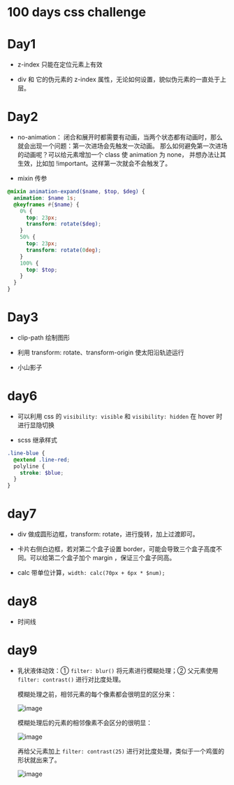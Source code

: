 # 100 days css challenge

# Day1

* z-index 只能在定位元素上有效

* div 和 它的伪元素的 z-index 属性，无论如何设置，貌似伪元素的一直处于上层。

# Day2

* no-animation： 闭合和展开时都需要有动画，当两个状态都有动画时，那么就会出现一个问题：第一次进场会先触发一次动画。
那么如何避免第一次进场的动画呢？可以给元素增加一个 class 使 animation 为 none， 并想办法让其生效，比如加 !important。这样第一次就会不会触发了。

* mixin 传参

```scss
@mixin animation-expand($name, $top, $deg) {
  animation: $name 1s;
  @keyframes #{$name} {
    0% {
      top: 23px;
      transform: rotate($deg);
    }
    50% {
      top: 23px;
      transform: rotate(0deg);
    }
    100% {
      top: $top;
    }
  }
}
```

# Day3

* clip-path 绘制图形

* 利用 transform: rotate、transform-origin 使太阳沿轨迹运行

* 小山影子

# day6

* 可以利用 css 的 `visibility: visible` 和 `visibility: hidden` 在 hover 时进行显隐切换

* scss 继承样式
```scss
.line-blue {
  @extend .line-red;
  polyline {
    stroke: $blue;
  }
}
```

# day7

* div 做成圆形边框，transform: rotate，进行旋转，加上过渡即可。

* 卡片右侧白边框，若对第二个盒子设置 border，可能会导致三个盒子高度不同。可以给第二个盒子加个 margin ，保证三个盒子同高。

* calc 带单位计算，`width: calc(70px + 6px * $num);`

# day8

* 时间线

# day9

* 乳状液体动效：① `filter: blur()` 将元素进行模糊处理；② 父元素使用 `filter: contrast()` 进行对比度处理。

  模糊处理之前，相邻元素的每个像素都会很明显的区分来：
  
  ![image](https://user-images.githubusercontent.com/51857421/180601042-0af82c0b-bebf-4674-aeba-0324bfd3173b.png)

  模糊处理后的元素的相邻像素不会区分的很明显：
  
  ![image](https://user-images.githubusercontent.com/51857421/180601031-b6a2536b-9b29-4990-adfc-e88749ab5178.png)
  
  再给父元素加上 `filter: contrast(25)` 进行对比度处理，类似于一个鸡蛋的形状就出来了。
  
  ![image](https://user-images.githubusercontent.com/51857421/180600960-f1bcaa1e-b8e4-47ee-8f50-c0917ca049f6.png)

